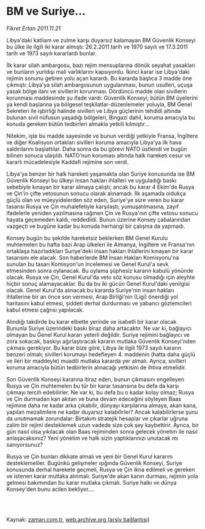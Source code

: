 # BM ve Suriye...

*Fikret Ertan 2011.11.21*

<td class="columnist-detail">
<p>Libya'daki katliam ve zulme karşı duyarsız kalamayan BM Güvenlik Konseyi bu ülke ile ilgili iki karar almıştı: 26.2.2011 tarih ve 1970 sayılı ve 17.3.2011 tarih ve 1973 sayılı kararlardı bunlar.</p>
<p>
<div id="haberMetinDiv">
<p>İlk karar silah ambargosu, bazı rejim mensuplarına dönük seyahat yasakları ve bunların yurtdışı mali varlıklarını kapsıyordu. İkinci karar ise Libya'daki rejimin sonunu getiren yolu açan karardı. Bu kararda başlıca 3 madde öne çıkmıştı: Libya'ya silah ambargosunun uygulanması, bunun usulleri, uçuşa yasak bölge ilanı ve sivillerin korunması. Dördüncü madde olan sivillerin korunması maddesinde şu ifade vardı: Güvenlik Konseyi; bütün BM üyelerini ya kendi başlarına ya bölgesel teşkilatlar-düzenlemeler yoluyla, BM Genel Sekreteri ile işbirliği halinde sivilleri ve Libya güçlerinin tehdidi altında bulunan sivil nüfusun yaşadığı bölgeleri, Bingazi dahil, koruma amacıyla bu konuda gereken bütün tedbirleri almakla yetkili kılmıştır...
<p>Nitekim, işte bu madde sayesinde ve bunun verdiği yetkiyle Fransa, İngiltere ve diğer Koalisyon ortakları sivilleri koruma amacıyla Libya'ya ilk hava saldırılarını başlattılar. Daha sonra da bu görevi NATO üstlendi ve bugün bilinen sonuca ulaşıldı. NATO'nun koruması altında halk hareketi cesur ve kararlı mücadelesiyle Kaddafi rejimine son verdi.
<p>Libya'ya benzer bir halk hareketi yaşamakta olan Suriye konusunda ise BM Güvenlik Konseyi bu ülkeyi insan hakları ihlalleri ve uyguladığı baskı sebebiyle kınayan bir karar almaya çalıştı; ancak bu karar 4 Ekim'de Rusya ve Çin'in çifte vetosunun sonucu olarak alınamadı. İlk aşamada oldukça güçlü olan ve müeyyidelerden söz eden, Suriye'ye süre veren bu karar tasarısı Rusya ve Çin muhalefetiyle karşılaştı; yumuşatılmasına, zayıf ifadelerle yeniden yazılmasına rağmen Çin ve Rusya'nın çifte vetosu sonucu hayata geçemeden kaldı, reddedildi. Bunun üzerine Konsey çabalarından vazgeçti ve bugüne kadar bu konuda herhangi bir çalışma da yapmadı.
<p>Konsey bugün bu şekilde hareketsiz beklerken BM Genel Kurulu muhtemelen bu hafta bazı Arap ülkeleri ile Almanya, İngiltere ve Fransa'nın ortaklaşa hazırladıkları Suriye'deki insan hakları ihlallerini kınayan bir karar tasarısını ele alacak. Son haberlerde BM İnsan Hakları Komisyonu'na sunulan bu tasarı Komisyon'un incelemesi ve Genel Kurul'a sevk etmesinden sonra oylanacak. Bu oylama şüphesiz kararın kabulü yönünde olacak. Rusya ve Çin, Genel Kurul'da veto söz konusu olmadığı için aleyhte hiçbir sonuç alamayacaklar. Bu da bu iki gücün Genel Kurul'daki yenilgisi olacak. Genel Kurul'da alınacak bu kararda Suriye'nin insan hakları ihlallerine bir an önce son vermesi, Arap Birliği'nin (Ligi) önerdiği yol haritasını kabul etmesi, şiddeti derhal durdurması ve yabancı gözlemcileri kabul etmesi çağrısı yapılacak.
<p>Alındığı takdirde bu karar elbette yerinde ve isabetli bir karar olacak. Bununla Suriye üzerindeki baskı biraz daha artacaktır. Ne var ki, bağlayıcı olmayan bu Genel Kurul kararı yeterli değildir. Suriye rejimini bağlayıcı ve zora sokacak, baskıyı ağırlaştıracak kararın mutlaka Güvenlik Konseyi'nden çıkması gerekiyor. Bu karar bize göre, Libya ile ilgili 1973 sayılı kararın benzeri olmalı; sivilleri korumayı hedefleyen 4. maddenin (hatta daha güçlü ve ileri bir maddeyle) muadili mutlaka kararda yer almalı. Ayrıca, sivilleri koruma amacıyla bütün tedbirlerin alınacağı yetkisini de ihtiva etmelidir.
<p>Son Güvenlik Konseyi kararına itiraz eden, bunun çıkmasını engelleyen Rusya ve Çin muhtemelen bu tür bir karar tasarısına bu defa da karşı çıkmayı tercih edebilirler. Ne var ki, bu defa bu o kadar kolay olmaz; Rusya ve Çin durmadan kan akıtan ve buna devam edeceğini söyleyen Baas rejimine daha ne kadar arka çıkabilir, dünyayı karşılarına almaya, akan kana, yapılan mezalimlere ne kadar duyarsız kalabilirler? Ancak kalabilirlerse şunu da unutmamak zorundalar: Birtakım stratejik hesaplar ve çıkarlar uğruna zalim bir rejimi desteklemek uzun vadede size çok şey kaybettirir. Ayrıca, bir gün nasıl olsa yıkılacak olan Baas rejiminden sonra gelecek yönetim ile nasıl anlaşacaksınız? Yeni yönetim ve halk sizin yaptıklarınızı unutacak mı sanıyorsunuz?
<p>Rusya ve Çin bunları dikkate almalı ve yeni bir Genel Kurul kararını desteklemeliler. Bugünkü gelişmeler ışığında Güvenlik Konseyi, Suriye konusunda derhal harekete geçmeli, Rusya ve Çin ikna edilmeli ve gereken ve istenen karar mutlaka alınmalı. Suriye'de akan kanın durması, rejimin yola gelmesi bakımından bu karar mutlaka çıkmalı. Suriye halkı ve dünya Konsey'den bunu acilen bekliyor.... </p></p></p></p></p></p></p></div>
</p>


<p><br>
		 </br></p></td>

Kaynak: [zaman.com.tr](http://zaman.com.tr/yazar.do?yazino=1204496), [web.archive.org (arşiv bağlantısı)](http://web.archive.org/web/20111211013425/http://www.zaman.com.tr:80/yazar.do?yazino=1204496)
